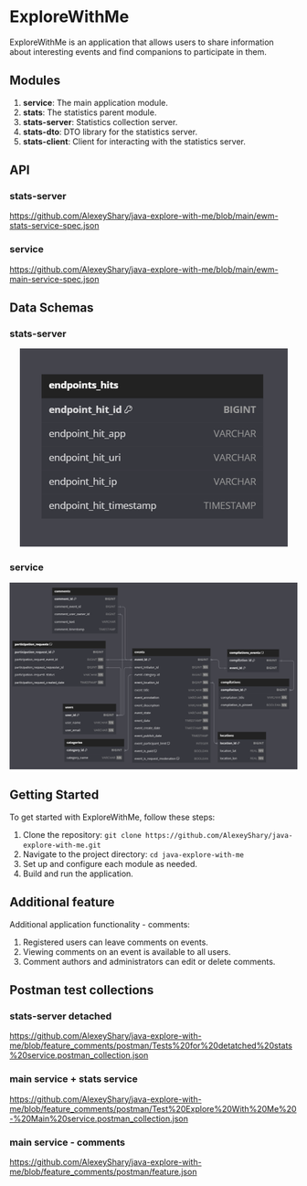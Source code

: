 # ExploreWithMe

ExploreWithMe is an application that allows users to share information about interesting events and find companions to participate in them.

## Modules

1. **service**: The main application module.
2. **stats**: The statistics parent module.
3. **stats-server**: Statistics collection server.
4. **stats-dto**: DTO library for the statistics server.
5. **stats-client**: Client for interacting with the statistics server.

## API

### stats-server

https://github.com/AlexeyShary/java-explore-with-me/blob/main/ewm-stats-service-spec.json

### service

https://github.com/AlexeyShary/java-explore-with-me/blob/main/ewm-main-service-spec.json

## Data Schemas

### stats-server

<p align="center">
  <img src="schema_stats.png" alt="Stats Server Schema">
</p>

### service
<p align="center">
  <img src="schema_service.png" alt="Main Service Schema">
</p>

## Getting Started

To get started with ExploreWithMe, follow these steps:

1. Clone the repository: `git clone https://github.com/AlexeyShary/java-explore-with-me.git`
2. Navigate to the project directory: `cd java-explore-with-me`
3. Set up and configure each module as needed.
4. Build and run the application.

## Additional feature

Additional application functionality - comments:

1. Registered users can leave comments on events.
2. Viewing comments on an event is available to all users.
3. Comment authors and administrators can edit or delete comments.

## Postman test collections

### stats-server detached

https://github.com/AlexeyShary/java-explore-with-me/blob/feature_comments/postman/Tests%20for%20detatched%20stats%20service.postman_collection.json
### main service + stats service

https://github.com/AlexeyShary/java-explore-with-me/blob/feature_comments/postman/Test%20Explore%20With%20Me%20-%20Main%20service.postman_collection.json

### main service - comments

https://github.com/AlexeyShary/java-explore-with-me/blob/feature_comments/postman/feature.json